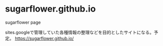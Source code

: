 # sugarflower.github.io
sugarflower page

sites.googleで管理していた各種情報の整理などを目的としたサイトになる。予定。
https://sugarflower.github.io/
